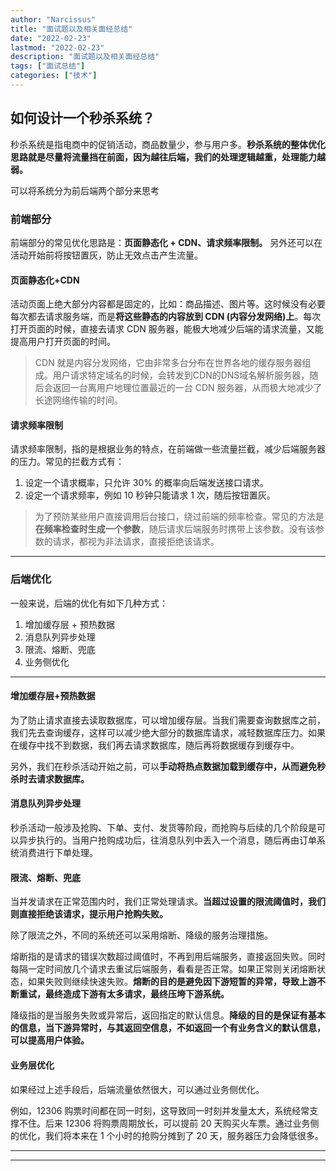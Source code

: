 ```yaml
---
author: "Narcissus"
title: "面试题以及相关面经总结"
date: "2022-02-23"
lastmod: "2022-02-23"
description: "面试题以及相关面经总结"
tags: ["面试总结"]
categories: ["技术"]
---
```


## 如何设计一个秒杀系统？

秒杀系统是指电商中的促销活动，商品数量少，参与用户多。**秒杀系统的整体优化思路就是尽量将流量挡在前面，因为越往后端，我们的处理逻辑越重，处理能力越弱。**

可以将系统分为前后端两个部分来思考

### 前端部分

前端部分的常见优化思路是：**页面静态化 + CDN、请求频率限制。** 另外还可以在活动开始前将按钮置灰，防止无效点击产生流量。

#### 页面静态化+CDN

活动页面上绝大部分内容都是固定的，比如：商品描述、图片等。这时候没有必要每次都去请求服务端，而是**将这些静态的内容放到 CDN (内容分发网络)上**。每次打开页面的时候，直接去请求 CDN 服务器，能极大地减少后端的请求流量，又能提高用户打开页面的时间。

> CDN 就是内容分发网络，它由非常多台分布在世界各地的缓存服务器组成。用户请求特定域名的时候，会转发到CDN的DNS域名解析服务器，随后会返回一台离用户地理位置最近的一台 CDN 服务器，从而极大地减少了长途网络传输的时间。

#### 请求频率限制

请求频率限制，指的是根据业务的特点，在前端做一些流量拦截，减少后端服务器的压力。常见的拦截方式有：

1. 设定一个请求概率，只允许 30% 的概率向后端发送接口请求。
2. 设定一个请求频率，例如 10 秒钟只能请求 1 次，随后按钮置灰。

> 为了预防某些用户直接调用后台接口，绕过前端的频率检查。常见的方法是**在频率检查时生成一个参数**，随后请求后端服务时携带上该参数。没有该参数的请求，都视为非法请求，直接拒绝该请求。

****

### 后端优化

一般来说，后端的优化有如下几种方式：

1. 增加缓存层 + 预热数据
2. 消息队列异步处理
3. 限流、熔断、兜底
4. 业务侧优化

****

#### 增加缓存层+预热数据

为了防止请求直接去读取数据库，可以增加缓存层。当我们需要查询数据库之前，我们先去查询缓存，这样可以减少绝大部分的数据库请求，减轻数据库压力。如果在缓存中找不到数据，我们再去请求数据库，随后再将数据缓存到缓存中。

另外，我们在秒杀活动开始之前，可以**手动将热点数据加载到缓存中，从而避免秒杀时去请求数据库。**

#### 消息队列异步处理

秒杀活动一般涉及抢购、下单、支付、发货等阶段，而抢购与后续的几个阶段是可以异步执行的。当用户抢购成功后，往消息队列中丢入一个消息，随后再由订单系统消费进行下单处理。

#### 限流、熔断、兜底

当并发请求在正常范围内时，我们正常处理请求。**当超过设置的限流阈值时，我们则直接拒绝该请求，提示用户抢购失败。**

除了限流之外，不同的系统还可以采用熔断、降级的服务治理措施。

熔断指的是请求的错误次数超过阈值时，不再到用后端服务，直接返回失败。同时每隔一定时间放几个请求去重试后端服务，看看是否正常。如果正常则关闭熔断状态，如果失败则继续快速失败。**熔断的目的是避免因下游短暂的异常，导致上游不断重试，最终造成下游有太多请求，最终压垮下游系统。**

降级指的是当服务失败或异常后，返回指定的默认信息。**降级的目的是保证有基本的信息，当下游异常时，与其返回空信息，不如返回一个有业务含义的默认信息，可以提高用户体验。**

#### 业务层优化

如果经过上述手段后，后端流量依然很大，可以通过业务侧优化。

例如，12306 购票时间都在同一时刻，这导致同一时刻并发量太大，系统经常支撑不住。后来 12306 将购票周期放长，可以提前 20 天购买火车票。通过业务侧的优化，我们将本来在 1 个小时的抢购分摊到了 20 天，服务器压力会降低很多。

****

****

